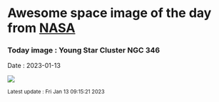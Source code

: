 
# Awesome space image of the day from [NASA](https://api.nasa.gov/)

### Today image : Young Star Cluster NGC 346
Date : 2023-01-13

![](https://apod.nasa.gov/apod/image/2301/jwst-ngc346-800.png)

<small>Latest update : Fri Jan 13 09:15:21 2023</small>
        
